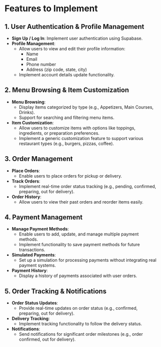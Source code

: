 # Features to Implement

## 1. User Authentication & Profile Management

- **Sign Up / Log In**: Implement user authentication using Supabase.
- **Profile Management**:
  - Allow users to view and edit their profile information:
    - Name
    - Email
    - Phone number
    - Address (zip code, state, city)
  - Implement account details update functionality.

## 2. Menu Browsing & Item Customization

- **Menu Browsing**:
  - Display items categorized by type (e.g., Appetizers, Main Courses, Drinks).
  - Support for searching and filtering menu items.
- **Item Customization**:
  - Allow users to customize items with options like toppings, ingredients, or preparation preferences.
  - Implement a generic customization feature to support various restaurant types (e.g., burgers, pizzas, coffee).

## 3. Order Management

- **Place Orders**:
  - Enable users to place orders for pickup or delivery.
- **Track Orders**:
  - Implement real-time order status tracking (e.g., pending, confirmed, preparing, out for delivery).
- **Order History**:
  - Allow users to view their past orders and reorder items easily.

## 4. Payment Management

- **Manage Payment Methods**:
  - Enable users to add, update, and manage multiple payment methods.
  - Implement functionality to save payment methods for future transactions.
- **Simulated Payments**:
  - Set up a simulation for processing payments without integrating real payment systems.
- **Payment History**:
  - Display a history of payments associated with user orders.

## 5. Order Tracking & Notifications

- **Order Status Updates**:
  - Provide real-time updates on order status (e.g., confirmed, preparing, out for delivery).
- **Delivery Tracking**:
  - Implement tracking functionality to follow the delivery status.
- **Notifications**:
  - Send notifications for significant order milestones (e.g., order confirmed, out for delivery).

